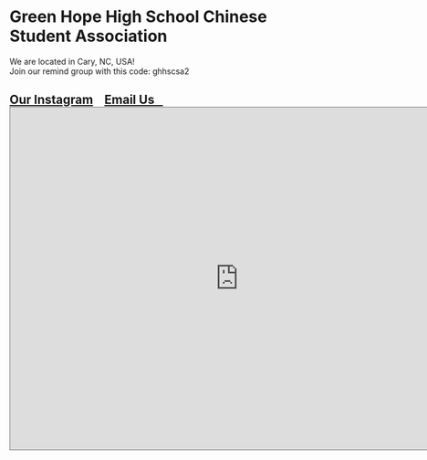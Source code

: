 <link rel="stylesheet" href="style.css">

<h1>Green Hope High School Chinese Student Association</h1>

<p>We are located in Cary, NC, USA! <br> Join our remind group with this code: ghhscsa2</p>

<h2><a href="https://www.instagram.com/ghhscsa/">Our Instagram</a> &nbsp;&nbsp;    <a href="mailto:ghhscsa@gmail.com">Email Us &nbsp;&nbsp; </a>

<br>
  
<iframe src="https://calendar.google.com/calendar/embed?height=600&amp;wkst=1&amp;bgcolor=%23ffffff&amp;ctz=America%2FNew_York&amp;src=ZXJpazMwNDUwMUBnbWFpbC5jb20&amp;src=YWRkcmVzc2Jvb2sjY29udGFjdHNAZ3JvdXAudi5jYWxlbmRhci5nb29nbGUuY29t&amp;src=MnM3cm1yNDJtcmhscm4wdG9uamlwYWljOWdAZ3JvdXAuY2FsZW5kYXIuZ29vZ2xlLmNvbQ&amp;src=ZW4udXNhI2hvbGlkYXlAZ3JvdXAudi5jYWxlbmRhci5nb29nbGUuY29t&amp;color=%23039BE5&amp;color=%2333B679&amp;color=%23795548&amp;color=%230B8043" style="border:solid 1px #777" width="800" height="600" frameborder="0" scrolling="no"></iframe>

